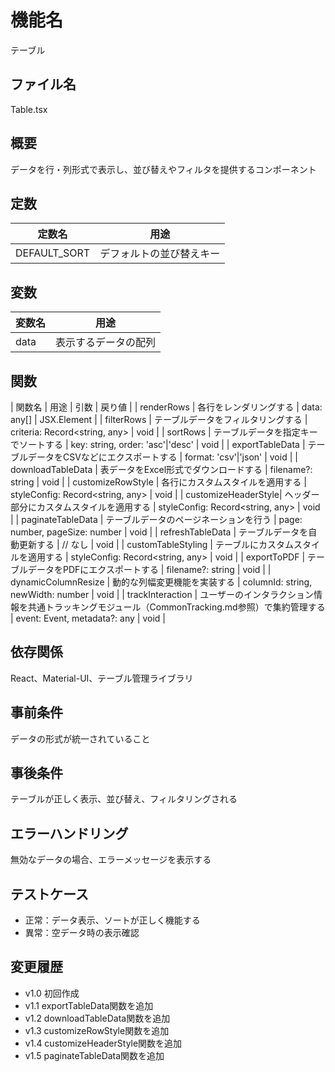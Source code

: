 # 機能名
テーブル

## ファイル名
Table.tsx

## 概要
データを行・列形式で表示し、並び替えやフィルタを提供するコンポーネント

## 定数
| 定数名         | 用途                           |
| -------------- | ------------------------------ |
| DEFAULT_SORT | デフォルトの並び替えキー            |

## 変数
| 変数名      | 用途                           |
| ----------- | ------------------------------ |
| data        | 表示するデータの配列              |

## 関数
| 関数名             | 用途                                          | 引数                                 | 戻り値  |
| renderRows         | 各行をレンダリングする                          | data: any[]                          | JSX.Element |
| filterRows         | テーブルデータをフィルタリングする               | criteria: Record<string, any>        | void        |
| sortRows           | テーブルデータを指定キーでソートする             | key: string, order: 'asc'|'desc'       | void        |
| exportTableData    | テーブルデータをCSVなどにエクスポートする       | format: 'csv'|'json'                      | void        |
| downloadTableData  | 表データをExcel形式でダウンロードする          | filename?: string                         | void        |
| customizeRowStyle  | 各行にカスタムスタイルを適用する                | styleConfig: Record<string, any>          | void        |
| customizeHeaderStyle| ヘッダー部分にカスタムスタイルを適用する         | styleConfig: Record<string, any>          | void        |
| paginateTableData  | テーブルデータのページネーションを行う         | page: number, pageSize: number           | void        |
| refreshTableData   | テーブルデータを自動更新する                     | // なし                                          | void        |
| customTableStyling | テーブルにカスタムスタイルを適用する             | styleConfig: Record<string, any>          | void        |
| exportToPDF        | テーブルデータをPDFにエクスポートする          | filename?: string                         | void        |
| dynamicColumnResize | 動的な列幅変更機能を実装する                   | columnId: string, newWidth: number               | void    |
| trackInteraction     | ユーザーのインタラクション情報を共通トラッキングモジュール（CommonTracking.md参照）で集約管理する | event: Event, metadata?: any | void   |

## 依存関係
React、Material-UI、テーブル管理ライブラリ

## 事前条件
データの形式が統一されていること

## 事後条件
テーブルが正しく表示、並び替え、フィルタリングされる

## エラーハンドリング
無効なデータの場合、エラーメッセージを表示する

## テストケース
- 正常：データ表示、ソートが正しく機能する
- 異常：空データ時の表示確認

## 変更履歴
- v1.0 初回作成  
- v1.1 exportTableData関数を追加  
- v1.2 downloadTableData関数を追加  
- v1.3 customizeRowStyle関数を追加  
- v1.4 customizeHeaderStyle関数を追加  
- v1.5 paginateTableData関数を追加
